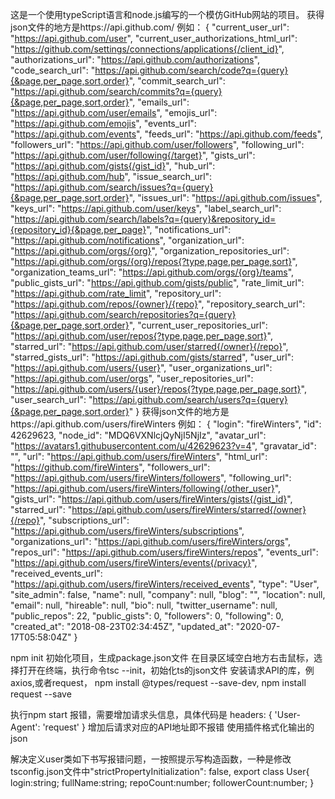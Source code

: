 这是一个使用typeScript语言和node.js编写的一个模仿GitHub网站的项目。
获得json文件的地方是https://api.github.com/
例如：
{
  "current_user_url": "https://api.github.com/user",
  "current_user_authorizations_html_url": "https://github.com/settings/connections/applications{/client_id}",
  "authorizations_url": "https://api.github.com/authorizations",
  "code_search_url": "https://api.github.com/search/code?q={query}{&page,per_page,sort,order}",
  "commit_search_url": "https://api.github.com/search/commits?q={query}{&page,per_page,sort,order}",
  "emails_url": "https://api.github.com/user/emails",
  "emojis_url": "https://api.github.com/emojis",
  "events_url": "https://api.github.com/events",
  "feeds_url": "https://api.github.com/feeds",
  "followers_url": "https://api.github.com/user/followers",
  "following_url": "https://api.github.com/user/following{/target}",
  "gists_url": "https://api.github.com/gists{/gist_id}",
  "hub_url": "https://api.github.com/hub",
  "issue_search_url": "https://api.github.com/search/issues?q={query}{&page,per_page,sort,order}",
  "issues_url": "https://api.github.com/issues",
  "keys_url": "https://api.github.com/user/keys",
  "label_search_url": "https://api.github.com/search/labels?q={query}&repository_id={repository_id}{&page,per_page}",
  "notifications_url": "https://api.github.com/notifications",
  "organization_url": "https://api.github.com/orgs/{org}",
  "organization_repositories_url": "https://api.github.com/orgs/{org}/repos{?type,page,per_page,sort}",
  "organization_teams_url": "https://api.github.com/orgs/{org}/teams",
  "public_gists_url": "https://api.github.com/gists/public",
  "rate_limit_url": "https://api.github.com/rate_limit",
  "repository_url": "https://api.github.com/repos/{owner}/{repo}",
  "repository_search_url": "https://api.github.com/search/repositories?q={query}{&page,per_page,sort,order}",
  "current_user_repositories_url": "https://api.github.com/user/repos{?type,page,per_page,sort}",
  "starred_url": "https://api.github.com/user/starred{/owner}{/repo}",
  "starred_gists_url": "https://api.github.com/gists/starred",
  "user_url": "https://api.github.com/users/{user}",
  "user_organizations_url": "https://api.github.com/user/orgs",
  "user_repositories_url": "https://api.github.com/users/{user}/repos{?type,page,per_page,sort}",
  "user_search_url": "https://api.github.com/search/users?q={query}{&page,per_page,sort,order}"
}
获得json文件的地方是https://api.github.com/users/fireWinters
例如：
{
  "login": "fireWinters",
  "id": 42629623,
  "node_id": "MDQ6VXNlcjQyNjI5NjIz",
  "avatar_url": "https://avatars1.githubusercontent.com/u/42629623?v=4",
  "gravatar_id": "",
  "url": "https://api.github.com/users/fireWinters",
  "html_url": "https://github.com/fireWinters",
  "followers_url": "https://api.github.com/users/fireWinters/followers",
  "following_url": "https://api.github.com/users/fireWinters/following{/other_user}",
  "gists_url": "https://api.github.com/users/fireWinters/gists{/gist_id}",
  "starred_url": "https://api.github.com/users/fireWinters/starred{/owner}{/repo}",
  "subscriptions_url": "https://api.github.com/users/fireWinters/subscriptions",
  "organizations_url": "https://api.github.com/users/fireWinters/orgs",
  "repos_url": "https://api.github.com/users/fireWinters/repos",
  "events_url": "https://api.github.com/users/fireWinters/events{/privacy}",
  "received_events_url": "https://api.github.com/users/fireWinters/received_events",
  "type": "User",
  "site_admin": false,
  "name": null,
  "company": null,
  "blog": "",
  "location": null,
  "email": null,
  "hireable": null,
  "bio": null,
  "twitter_username": null,
  "public_repos": 22,
  "public_gists": 0,
  "followers": 0,
  "following": 0,
  "created_at": "2018-08-23T02:34:45Z",
  "updated_at": "2020-07-17T05:58:04Z"
}

npm init 初始化项目，生成package.json文件
在目录区域空白地方右击鼠标，选择打开在终端，执行命令tsc --init，初始化ts的json文件
安装请求API的库，例axios,或者request， npm install @types/request --save-dev,
npm install request --save

执行npm start 报错，需要增加请求头信息，具体代码是
headers: {
        'User-Agent': 'request'
    }
增加后请求对应的API地址即不报错
使用插件格式化输出的json

解决定义user类如下书写报错问题，一按照提示写构造函数，一种是修改tsconfig.json文件中"strictPropertyInitialization": false, 
export class User{
    login:string;
    fullName:string;
    repoCount:number;
    followerCount:number;
}